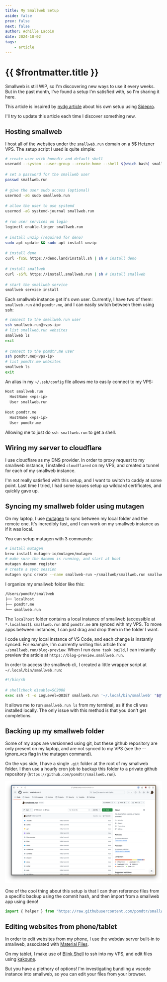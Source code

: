 ```yaml
---
title: My Smallweb Setup
aside: false
prev: false
next: false
author: Achille Lacoin
date: 2024-10-02
tags:
    - article
---
```


# {{ $frontmatter.title }}

Smallweb is still WIP, so I'm discovering new ways to use it every weeks. But in the past month, I've found a setup I'm satisfied with, so I'm sharing it here.

This article is inspired by [nydg article](https://www.smallweb.ndyg.co/) about his own setup using [Sidepro](https://sidepro.cloud).

I'll try to update this article each time I discover something new.

<!-- more -->

## Hosting smallweb

I host all of the websites under the `smallweb.run` domain on a 5$ Hetzner VPS. The setup script I used is quite simple:

```sh
# create user with homedir and default shell
useradd --system --user-group --create-home --shell $(which bash) smallweb.run

# set a password for the smallweb user
passwd smallweb.run

# give the user sudo access (optional)
usermod -aG sudo smallweb.run

# allow the user to use systemd
usermod -aG systemd-journal smallweb.run

# run user services on login
loginctl enable-linger smallweb.run

# install unzip (required for deno)
sudo apt update && sudo apt install unzip

# install deno
curl -fsSL https://deno.land/install.sh | sh # install deno

# install smallweb
curl -sSfL https://install.smallweb.run | sh # install smallweb

# start the smallweb service
smallweb service install
```

Each smallweb instance get it's own user. Currently, I have two of them: `smallweb.run` and `pomdtr.me`, and I can easily switch between them using ssh:

```sh
# connect to the smallweb.run user
ssh smallweb.run@<vps-ip>
# list smallweb.run websites
smallweb ls
exit

# connect to the pomdtr.me user
ssh pomdtr.me@<vps-ip>
# list pomdtr.me websites
smallweb ls
exit
```

An alias in my `~/.ssh/config` file allows me to easily connect to my VPS:

```txt
Host smallweb.run
  HostName <vps-ip>
  User smallweb.run

Host pomdtr.me
  HostName <vps-ip>
  User pomdtr.me
```

Allowing me to just do `ssh smallweb.run` to get a shell.

## Wiring my server to cloudflare

I use cloudflare as my DNS provider. In order to proxy request to my smallweb instance, I installed `cloudflared` on my VPS, and created a tunnel for each of my smallweb instance.

I'm not really satisfied with this setup, and I want to switch to caddy at some point. Last time I tried, I had some issues setup up wildcard certificates, and quickly gave up.

## Syncing my smallweb folder using mutagen

On my laptop, I use [mutagen](https://mutagen.io/) to sync between my local folder and the remote one. It's incredibly fast, and I can work on my smallweb instance as if it was local.

You can setup mutagen with 3 commands:

```sh
# install mutagen
brew install mutagen-io/mutagen/mutagen
# make sure the daemon is running, and start at boot
mutagen daemon register
# create a sync session
mutagen sync create --name smallweb-run ~/smallweb/smallweb.run smallweb.run@<vps-ip>:/home/smallweb.run/smallweb --ignore_vcs --ignore=node_modules
```

I organize my smallweb folder like this:

```txt
/Users/pomdtr/smallweb
├── localhost
├── pomdtr.me
└── smallweb.run
```

The `localhost` folder contains a local instance of smallweb (accessible at `*.localhost`). `smallweb.run` and `pomdtr.me` are synced with my VPS. To move apps between instances, I can just drag and drop them in the folder I want.

I code using my local instance of VS Code, and each change is instantly synced. For example, I'm currrently writing this article from `~/smallweb.run/blog-preview`. When I run `deno task build`, I can instantly preview the article at `https://blog-preview.smallweb.run`.

In order to access the smallweb cli, I created a little wrapper script at `~/.local/bin/smallweb.run`:

```sh
#!/bin/sh

# shellcheck disable=SC2088
exec ssh -t -o LogLevel=QUIET smallweb.run '~/.local/bin/smallweb' "$@"
```

It allows me to run `smallweb.run ls` from my terminal, as if the cli was installed locally. The only issue with this method is that you don't get completions.

## Backing up my smallweb folder

Some of my apps are versionned using git, but these github repository are only present on my laptop, and are not synced to my VPS (see the --ignore_vcs flag in the mutagen command).

On the vps side, I have a single `.git` folder at the root of my smallweb folder. I then use a hourly cron job to backup this folder to a private github repository (`https://github.com/pomdtr/smallweb.run`).

![smallweb.run backup](./img/smallweb-run-backup.png)

One of the cool thing about this setup is that I can then reference files from a specific backup using the commit hash, and then import from a smallweb app using deno!

```ts
import { helper } from "https://raw.githubusercontent.com/pomdtr/smallweb.run/0adca1a6dfe866df49d6b11071781ffb5ea31b52/discord/main.ts";
```

## Editing websites from phone/tablet

In order to edit websites from my phone, I use the webdav server built-in to smallweb, associated with [Material Files](https://play.google.com/store/apps/details?id=me.zhanghai.android.files&hl=en_US).

On my tablet, I make use of [Blink Shell](https://blink.sh/) to ssh into my VPS, and edit files using [kakoune](https://kakoune.org/).

But you have a plethory of options! I'm investigating bundling a vscode instance into smallweb, so you can edit your files from your browser.
